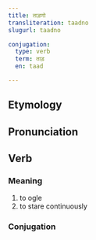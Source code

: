 ```yaml
---
title: ताड़णो
transliteration: taadno
slugurl: taadno

conjugation: 
  type: verb
  term: ताड़
  en: taad

---
```

## Etymology

## Pronunciation

## Verb
### Meaning
1. to ogle
2. to stare continuously

### Conjugation
<marwari-verb-conjugation :word="conjugation.term" :worden="conjugation.en"></marwari-verb-conjugation>
